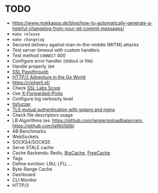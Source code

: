 # TODO

- https://www.mokkapps.de/blog/how-to-automatically-generate-a-helpful-changelog-from-your-git-commit-messages/
- `make release`
- `make changelog`
- Secured delivery against man-in-the-middle (MITM) attacks
- Test server timeout with custom handlers
- Test method `CONNECT` 400
- Configure error handler (stdout or file)
- Handle properly `304`
- [SSL Passthrough](https://stackoverflow.com/a/35399699/888162)
- [HTTP/2 Adventure in the Go World](https://posener.github.io/http2/)
- https://cipherli.st/
- Check [SSL Labs Score](https://blog.bracelab.com/achieving-perfect-ssl-labs-score-with-go)
- Use [X-Forwarded-Proto](https://developer.mozilla.org/en-US/docs/Web/HTTP/Headers/X-Forwarded-Proto)
- Configure log verbosity level
- [tlsfuzzer](https://github.com/tlsfuzzer/tlsfuzzer)
- [TLS mutual authentication with golang and nginx](https://medium.com/rahasak/tls-mutual-authentication-with-golang-and-nginx-937f0da22a0e)
- Check file descriptors usage
- LB Algorithms (es: https://github.com/jangie/goloadbalancers, https://github.com/lafikl/liblb)
- AB Benchmarks
- WebSockets
- SOCKS4/SOCKS5
- Serve STALE cache
- Cache Backends: Redis, [BigCache](https://github.com/allegro/bigcache), [FreeCache](https://github.com/coocood/freecache)
- Tags
- Define eviction: LRU, LFU, ...
- Byte-Range Cache
- Dashboard
- CLI Monitor
- HTTP/3
